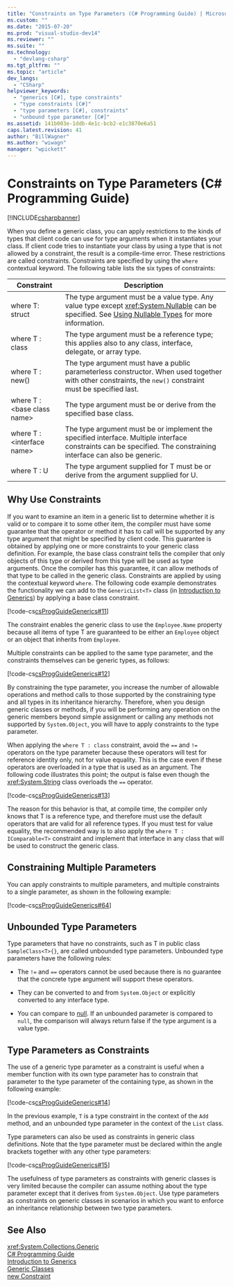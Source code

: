 ```yaml
---
title: "Constraints on Type Parameters (C# Programming Guide) | Microsoft Docs"
ms.custom: ""
ms.date: "2015-07-20"
ms.prod: "visual-studio-dev14"
ms.reviewer: ""
ms.suite: ""
ms.technology: 
  - "devlang-csharp"
ms.tgt_pltfrm: ""
ms.topic: "article"
dev_langs: 
  - "CSharp"
helpviewer_keywords: 
  - "generics [C#], type constraints"
  - "type constraints [C#]"
  - "type parameters [C#], constraints"
  - "unbound type parameter [C#]"
ms.assetid: 141b003e-1ddb-4e1c-bcb2-e1c3870e6a51
caps.latest.revision: 41
author: "BillWagner"
ms.author: "wiwagn"
manager: "wpickett"
---
```

# Constraints on Type Parameters (C# Programming Guide)
[!INCLUDE[csharpbanner](../../../includes/csharpbanner.md)]

When you define a generic class, you can apply restrictions to the kinds of types that client code can use for type arguments when it instantiates your class. If client code tries to instantiate your class by using a type that is not allowed by a constraint, the result is a compile-time error. These restrictions are called constraints. Constraints are specified by using the `where` contextual keyword. The following table lists the six types of constraints:  
  
|Constraint|Description|  
|----------------|-----------------|  
|where T: struct|The type argument must be a value type. Any value type except <xref:System.Nullable> can be specified. See [Using Nullable Types](../../../csharp/programming-guide/nullable-types/using-nullable-types.md) for more information.|  
|where T : class|The type argument must be a reference type; this applies also to any class, interface, delegate, or array type.|  
|where T : new()|The type argument must have a public parameterless constructor. When used together with other constraints, the `new()` constraint must be specified last.|  
|where T : \<base class name>|The type argument must be or derive from the specified base class.|  
|where T : \<interface name>|The type argument must be or implement the specified interface. Multiple interface constraints can be specified. The constraining interface can also be generic.|  
|where T : U|The type argument supplied for T must be or derive from the argument supplied for U.|  
  
## Why Use Constraints  
 If you want to examine an item in a generic list to determine whether it is valid or to compare it to some other item, the compiler must have some guarantee that the operator or method it has to call will be supported by any type argument that might be specified by client code. This guarantee is obtained by applying one or more constraints to your generic class definition. For example, the base class constraint tells the compiler that only objects of this type or derived from this type will be used as type arguments. Once the compiler has this guarantee, it can allow methods of that type to be called in the generic class. Constraints are applied by using the contextual keyword `where`. The following code example demonstrates the functionality we can add to the `GenericList<T>` class (in [Introduction to Generics](../../../csharp/programming-guide/generics/introduction-to-generics.md)) by applying a base class constraint.  
  
 [!code-cs[csProgGuideGenerics#11](../../../csharp/programming-guide/generics/codesnippet/csharp/constraints-on-type-para_1.cs)]  
  
 The constraint enables the generic class to use the `Employee.Name` property because all items of type T are guaranteed to be either an `Employee` object or an object that inherits from `Employee`.  
  
 Multiple constraints can be applied to the same type parameter, and the constraints themselves can be generic types, as follows:  
  
 [!code-cs[csProgGuideGenerics#12](../../../csharp/programming-guide/generics/codesnippet/csharp/constraints-on-type-para_2.cs)]  
  
 By constraining the type parameter, you increase the number of allowable operations and method calls to those supported by the constraining type and all types in its inheritance hierarchy. Therefore, when you design generic classes or methods, if you will be performing any operation on the generic members beyond simple assignment or calling any methods not supported by `System.Object`, you will have to apply constraints to the type parameter.  
  
 When applying the `where T : class` constraint, avoid the `==` and `!=` operators on the type parameter because these operators will test for reference identity only, not for value equality. This is the case even if these operators are overloaded in a type that is used as an argument. The following code illustrates this point; the output is false even though the <xref:System.String> class overloads the `==` operator.  
  
 [!code-cs[csProgGuideGenerics#13](../../../csharp/programming-guide/generics/codesnippet/csharp/constraints-on-type-para_3.cs)]  
  
 The reason for this behavior is that, at compile time, the compiler only knows that T is a reference type, and therefore must use the default operators that are valid for all reference types. If you must test for value equality, the recommended way is to also apply the `where T : IComparable<T>` constraint and implement that interface in any class that will be used to construct the generic class.  
  
## Constraining Multiple Parameters  
 You can apply constraints to multiple parameters, and multiple constraints to a single parameter, as shown in the following example:  
  
 [!code-cs[csProgGuideGenerics#64](../../../csharp/programming-guide/generics/codesnippet/csharp/constraints-on-type-para_4.cs)]  
  
## Unbounded Type Parameters  
 Type parameters that have no constraints, such as T in public class `SampleClass<T>{}`, are called unbounded type parameters. Unbounded type parameters have the following rules:  
  
-   The `!=` and `==` operators cannot be used because there is no guarantee that the concrete type argument will support these operators.  
  
-   They can be converted to and from `System.Object` or explicitly converted to any interface type.  
  
-   You can compare to [null](../../../csharp/language-reference/keywords/null.md). If an unbounded parameter is compared to `null`, the comparison will always return false if the type argument is a value type.  
  
## Type Parameters as Constraints  
 The use of a generic type parameter as a constraint is useful when a member function with its own type parameter has to constrain that parameter to the type parameter of the containing type, as shown in the following example:  
  
 [!code-cs[csProgGuideGenerics#14](../../../csharp/programming-guide/generics/codesnippet/csharp/constraints-on-type-para_5.cs)]  
  
 In the previous example, `T` is a type constraint in the context of the `Add` method, and an unbounded type parameter in the context of the `List` class.  
  
 Type parameters can also be used as constraints in generic class definitions. Note that the type parameter must be declared within the angle brackets together with any other type parameters:  
  
 [!code-cs[csProgGuideGenerics#15](../../../csharp/programming-guide/generics/codesnippet/csharp/constraints-on-type-para_6.cs)]  
  
 The usefulness of type parameters as constraints with generic classes is very limited because the compiler can assume nothing about the type parameter except that it derives from `System.Object`. Use type parameters as constraints on generic classes in scenarios in which you want to enforce an inheritance relationship between two type parameters.  
  
## See Also  
 <xref:System.Collections.Generic>   
 [C# Programming Guide](../../../csharp/programming-guide/index.md)   
 [Introduction to Generics](../../../csharp/programming-guide/generics/introduction-to-generics.md)   
 [Generic Classes](../../../csharp/programming-guide/generics/generic-classes.md)   
 [new Constraint](../../../csharp/language-reference/keywords/new-constraint.md)